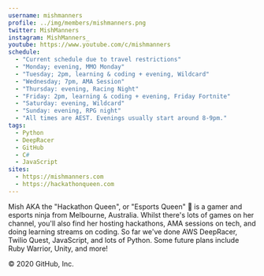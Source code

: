 ```yaml
---
username: mishmanners
profile: ../img/members/mishmanners.png
twitter: MishManners
instagram: MishManners_
youtube: https://www.youtube.com/c/mishmanners
schedule:
  - "Current schedule due to travel restrictions"
  - "Monday; evening, MMO Monday"
  - "Tuesday; 2pm, learning & coding + evening, Wildcard"
  - "Wednesday; 7pm, AMA Session"
  - "Thursday: evening, Racing Night"
  - "Friday: 2pm, learning & coding + evening, Friday Fortnite"
  - "Saturday: evening, Wildcard"
  - "Sunday: evening, RPG night"
  - "All times are AEST. Evenings usually start around 8-9pm."
tags:
  - Python
  - DeepRacer
  - GitHub
  - C#
  - JavaScript
sites:
  - https://mishmanners.com
  - https://hackathonqueen.com
---
```


Mish AKA the "Hackathon Queen", or "Esports Queen" 👑 is a gamer and esports ninja from Melbourne, Australia. Whilst there's lots of games on her channel, you'll also find her hosting hackathons, AMA sessions on tech, and doing learning streams on coding. So far we've done AWS DeepRacer, Twilio Quest, JavaScript, and lots of Python. Some future plans include Ruby Warrior, Unity, and more!

© 2020 GitHub, Inc.
